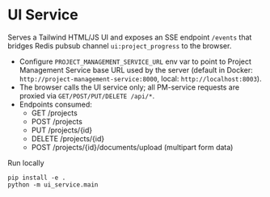 # UI Service

Serves a Tailwind HTML/JS UI and exposes an SSE endpoint `/events` that bridges Redis pubsub channel `ui:project_progress` to the browser.

- Configure `PROJECT_MANAGEMENT_SERVICE_URL` env var to point to Project Management Service base URL used by the server (default in Docker: `http://project-management-service:8000`, local: `http://localhost:8003`).
- The browser calls the UI service only; all PM-service requests are proxied via `GET/POST/PUT/DELETE /api/*`.
- Endpoints consumed:
  - GET /projects
  - POST /projects
  - PUT /projects/{id}
  - DELETE /projects/{id}
  - POST /projects/{id}/documents/upload (multipart form data)

Run locally

```
pip install -e .
python -m ui_service.main
```


